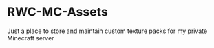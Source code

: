 # RWC-MC-Assets
Just a place to store and maintain custom texture packs for my private Minecraft server
